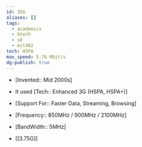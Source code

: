 ```yaml
---
id: 35G
aliases: []
tags:
  - academics
  - btech
  - s8
  - ect402
tech: HSPA
max_speed: 5.76 Mbit/s
dg-publish: true
---
```

- [Invented:: Mid 2000s]
- It used [Tech:: Enhanced 3G (HSPA, HSPA+)]
- [Support For:: Faster Data, Streaming, Browsing]
- [Frequency:: 850MHz / 900MHz / 2100MHz]
- [BandWidth:: 5MHz]

- [[3.75G]]